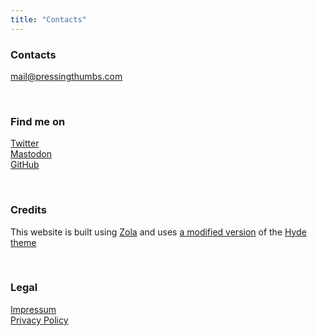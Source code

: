 ```yaml
---
title: "Contacts"
---
```


### Contacts

mail@pressingthumbs.com

<br>

### Find me on

[Twitter](https://twitter.com/ElmoSampedro)<br>
<a href="https://mastodon.online/@elmowilk" rel="me">Mastodon</a><br>
[GitHub](https://github.com/wilk10)

<br>

### Credits

This website is built using [Zola](https://www.getzola.org)
and uses [a modified version](https://github.com/wilk10/hyde)
of the [Hyde theme](https://github.com/getzola/hyde)

<br>

### Legal

[Impressum](/contacts/impressum)<br>
[Privacy Policy](/contacts/privacy)